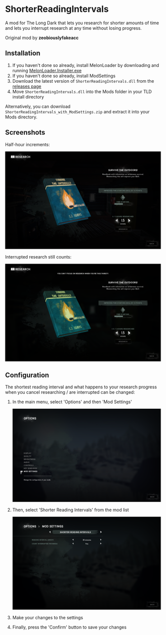 # ShorterReadingIntervals

A mod for The Long Dark that lets you research for shorter amounts of time and lets you interrupt research at any time without losing progress.

Original mod by **zeobiouslyfakeacc**

## Installation

1. If you haven't done so already, install MelonLoader by downloading and running [MelonLoader.Installer.exe](https://github.com/HerpDerpinstine/MelonLoader/releases/latest/download/MelonLoader.Installer.exe)
2. If you haven't done so already, install ModSettings
3. Download the latest version of `ShorterReadingIntervals.dll` from the [releases page](https://github.com/RomainDeschampsFR/ShorterReadingIntervals/releases)
4. Move `ShorterReadingIntervals.dll` into the Mods folder in your TLD install directory

Alternatively, you can download `ShorterReadingIntervals_with_ModSettings.zip` and extract it into your Mods directory.

## Screenshots

Half-hour increments:

![Screenshot of reading in half-hour increments](images/screenshot-1.png)

Interrupted research still counts:

![Screenshot of interrupted reading progress being counted](images/screenshot-2.png)

## Configuration

The shortest reading interval and what happens to your research progress when you cancel researching / are interrupted can be changed:

1. In the main menu, select 'Options' and then 'Mod Settings'

   ![Screenshot of options](images/settings-1.png)
2. Then, select 'Shorter Reading Intervals' from the mod list

   ![Screenshot of mod settings](images/settings-2.png)
3. Make your changes to the settings
4. Finally, press the 'Confirm' button to save your changes
